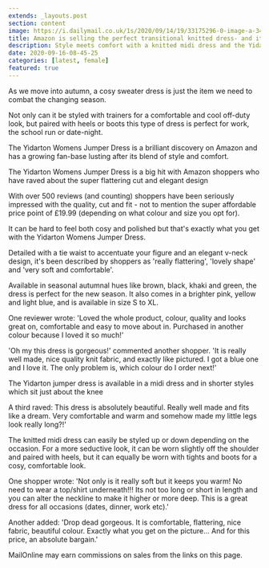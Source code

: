 ```yaml
---
extends: _layouts.post
section: content
image: https://i.dailymail.co.uk/1s/2020/09/14/19/33175296-0-image-a-34_1600109887817.jpg 
title: Amazon is selling the perfect transitional knitted dress- and its just £19.99 
description: Style meets comfort with a knitted midi dress and the Yidarton Womens Jumper Dress is a big hit with Amazon shoppers. Perfect for autumn, you can now snap it up for less than £20 
date: 2020-09-16-08-45-25 
categories: [latest, female] 
featured: true 
--- 
```

As we move into autumn, a cosy sweater dress is just the item we need to combat the changing season. 

Not only can it be styled with trainers for a comfortable and cool off-duty look, but paired with heels or boots this type of dress is perfect for work, the school run or date-night. 

The Yidarton Womens Jumper Dress is a brilliant discovery on Amazon and has a growing fan-base lusting after its blend of style and comfort. 

The Yidarton Womens Jumper Dress is a big hit with Amazon shoppers who have raved about the super flattering cut and elegant design 

With over 500 reviews (and counting) shoppers have been seriously impressed with the quality, cut and fit - not to mention the super affordable price point of £19.99 (depending on what colour and size you opt for). 

It can be hard to feel both cosy and polished but that's exactly what you get with the Yidarton Womens Jumper Dress. 

Detailed with a tie waist to accentuate your figure and an elegant v-neck design, it's been described by shoppers as 'really flattering', 'lovely shape' and 'very soft and comfortable'. 

Available in seasonal autumnal hues like brown, black, khaki and green, the dress is perfect for the new season. It also comes in a brighter pink, yellow and light blue, and is available in size S to XL. 

One reviewer wrote: 'Loved the whole product, colour, quality and looks great on, comfortable and easy to move about in. Purchased in another colour because I loved it so much!'

'Oh my this dress is gorgeous!' commented another shopper. 'It is really well made, nice quality knit fabric, and exactly like pictured. I got a blue one and I love it. The only problem is, which colour do I order next!'

The Yidarton jumper dress is available in a midi dress and in shorter styles which sit just about the knee 

A third raved: This dress is absolutely beautiful. Really well made and fits like a dream. Very comfortable and warm and somehow made my little legs look really long?!'

The knitted midi dress can easily be styled up or down depending on the occasion. For a more seductive look, it can be worn slightly off the shoulder and paired with heels, but it can equally be worn with tights and boots for a cosy, comfortable look.  

One shopper wrote: 'Not only is it really soft but it keeps you warm! No need to wear a top/shirt underneath!!! Its not too long or short in length and you can alter the neckline to make it higher or more deep. This is a great dress for all occasions (dates, dinner, work etc).'

Another added: 'Drop dead gorgeous. It is comfortable, flattering, nice fabric, beautiful colour. Exactly what you get on the picture... And for this price, an absolute bargain.' 

MailOnline may earn commissions on sales from the links on this page.      

